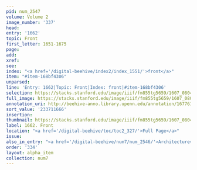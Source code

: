 ```yaml
---
pid: num_2547
volume: Volume 2
image_number: '337'
head:
entry: '1662'
topic: Front
first_letter: 1651-1675
page:
add:
xref:
see:
index: "<a href='/digital-beehive/index2/index_1551/'>front</a>"
item: "#item-168bf4306"
unparsed:
line: 'Entry: 1662|Topic: Front|Index: front|#item-168bf4306'
selection: https://stacks.stanford.edu/image/iiif/fm855tg5659/1607_0804/377,1666,2837,244/full/0/default.jpg
full_image: https://stacks.stanford.edu/image/iiif/fm855tg5659/1607_0804/full/full/0/default.jpg
annotation_uri: http://beehive-anno.library.upenn.edu/annotation/1677613785736
sort_value: '233711666'
insertion:
thumbnail: https://stacks.stanford.edu/image/iiif/fm855tg5659/1607_0804/377,1666,600,180/250,/0/default.jpg
label: 1662. Front
location: "<a href='/digital-beehive/toc/toc2_327/'>Full Page</a>"
issue:
also_in_entry: "<a href='/digital-beehive/num7/num_2546/'>Architecture</a>"
order: '334'
layout: alpha_item
collection: num7
---
```

